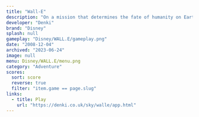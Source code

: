 ```yaml
---
title: "Wall-E"
description: "On a mission that determines the fate of humanity on Earth!"
developer: "Denki"
brand: "Disney"
splash: null
gameplay: "Disney/WALL.E/gameplay.png"
date: "2008-12-04"
archived: "2023-06-24"
image: null
menu: Disney/WALL.E/menu.png
category: "Adventure"
scores:
  sort: score
  reverse: true
  filter: "item.game == page.slug"
links:
  - title: Play
    url: "https://denki.co.uk/sky/walle/app.html"
---
```

